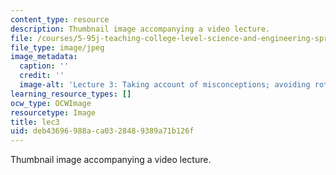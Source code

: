 ```yaml
---
content_type: resource
description: Thumbnail image accompanying a video lecture.
file: /courses/5-95j-teaching-college-level-science-and-engineering-spring-2009/deb43696988aca0328489389a71b126f_lec3.jpg
file_type: image/jpeg
image_metadata:
  caption: ''
  credit: ''
  image-alt: 'Lecture 3: Taking account of misconceptions; avoiding rote learning'
learning_resource_types: []
ocw_type: OCWImage
resourcetype: Image
title: lec3
uid: deb43696-988a-ca03-2848-9389a71b126f
---
```

Thumbnail image accompanying a video lecture.